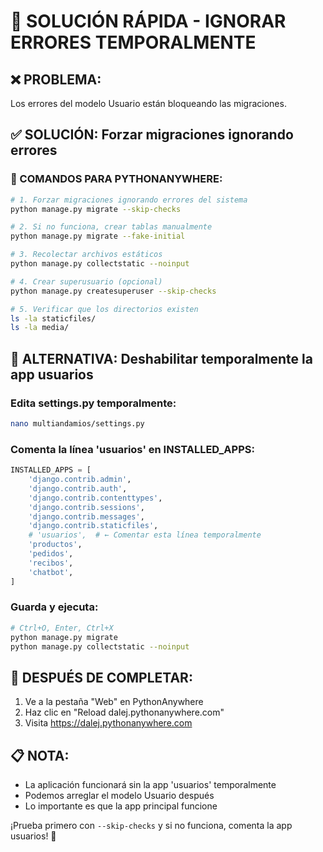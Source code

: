 # 🚀 SOLUCIÓN RÁPIDA - IGNORAR ERRORES TEMPORALMENTE

## ❌ PROBLEMA: 
Los errores del modelo Usuario están bloqueando las migraciones.

## ✅ SOLUCIÓN: Forzar migraciones ignorando errores

### 🔧 COMANDOS PARA PYTHONANYWHERE:

```bash
# 1. Forzar migraciones ignorando errores del sistema
python manage.py migrate --skip-checks

# 2. Si no funciona, crear tablas manualmente
python manage.py migrate --fake-initial

# 3. Recolectar archivos estáticos
python manage.py collectstatic --noinput

# 4. Crear superusuario (opcional)
python manage.py createsuperuser --skip-checks

# 5. Verificar que los directorios existen
ls -la staticfiles/
ls -la media/
```

## 🎯 ALTERNATIVA: Deshabilitar temporalmente la app usuarios

### Edita settings.py temporalmente:

```bash
nano multiandamios/settings.py
```

### Comenta la línea 'usuarios' en INSTALLED_APPS:

```python
INSTALLED_APPS = [
    'django.contrib.admin',
    'django.contrib.auth',
    'django.contrib.contenttypes',
    'django.contrib.sessions',
    'django.contrib.messages',
    'django.contrib.staticfiles',
    # 'usuarios',  # ← Comentar esta línea temporalmente
    'productos',
    'pedidos',
    'recibos',
    'chatbot',
]
```

### Guarda y ejecuta:
```bash
# Ctrl+O, Enter, Ctrl+X
python manage.py migrate
python manage.py collectstatic --noinput
```

## 🚀 DESPUÉS DE COMPLETAR:
1. Ve a la pestaña "Web" en PythonAnywhere
2. Haz clic en "Reload dalej.pythonanywhere.com"
3. Visita https://dalej.pythonanywhere.com

## 📋 NOTA:
- La aplicación funcionará sin la app 'usuarios' temporalmente
- Podemos arreglar el modelo Usuario después
- Lo importante es que la app principal funcione

¡Prueba primero con `--skip-checks` y si no funciona, comenta la app usuarios! 🎯
